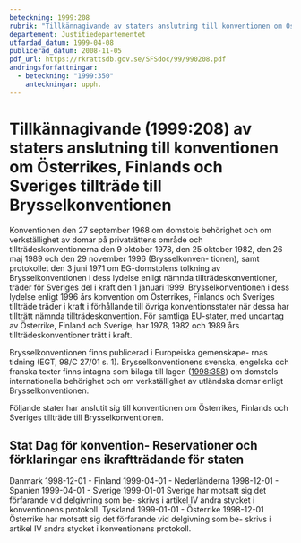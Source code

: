```yaml
---
beteckning: 1999:208
rubrik: "Tillkännagivande av staters anslutning till konventionen om Österrikes, Finlands och Sveriges tillträde till Brysselkonventionen"
departement: Justitiedepartementet
utfardad_datum: 1999-04-08
publicerad_datum: 2008-11-05
pdf_url: https://rkrattsdb.gov.se/SFSdoc/99/990208.pdf
andringsforfattningar:
  - beteckning: "1999:350"
    anteckningar: upph.
---
```


# Tillkännagivande (1999:208) av staters anslutning till konventionen om Österrikes, Finlands och Sveriges tillträde till Brysselkonventionen

Konventionen den 27 september 1968 om domstols behörighet och om verkställighet av domar på privaträttens område och tillträdeskonventionerna den 9 oktober 1978, den 25 oktober 1982, den 26 maj 1989 och den 29 november 1996 (Brysselkonven- tionen), samt protokollet den 3 juni 1971 om EG-domstolens tolkning av Brysselkonventionen i dess lydelse enligt nämnda tillträdeskonventioner, träder för Sveriges del i kraft den 1 januari 1999. Brysselkonventionen i dess lydelse enligt 1996 års konvention om Österrikes, Finlands och Sveriges tillträde träder i kraft i förhållande till övriga konventionsstater när dessa har tillträtt nämnda tillträdeskonvention. För samtliga EU-stater, med undantag av Österrike, Finland och Sverige, har 1978, 1982 och 1989 års tillträdeskonventioner trätt i kraft.

Brysselkonventionen finns publicerad i Europeiska gemenskape- rnas tidning (EGT, 98/C 27/01 s. 1). Brysselkonventionens svenska, engelska och franska texter finns intagna som bilaga till lagen ([1998:358](https://selex.se/eli/sfs/1998/358)) om domstols internationella behörighet och om verkställighet av utländska domar enligt Brysselkonventionen.

Följande stater har anslutit sig till konventionen om Österrikes, Finlands och Sveriges tillträde till Brysselkonventionen.

## Stat		Dag för konvention-	Reservationer och förklaringar ens ikraftträdande för staten

Danmark		1998-12-01			- Finland		1999-04-01			- Nederländerna	1998-12-01			- Spanien		1999-04-01			- Sverige		1999-01-01		Sverige har motsatt sig det förfarande vid delgivning som be- skrivs i artikel IV andra stycket i konventionens protokoll. Tyskland	1999-01-01			- Österrike	1998-12-01		Österrike har motsatt sig det förfarande vid delgivning som be- skrivs i artikel IV andra stycket i konventionens protokoll.